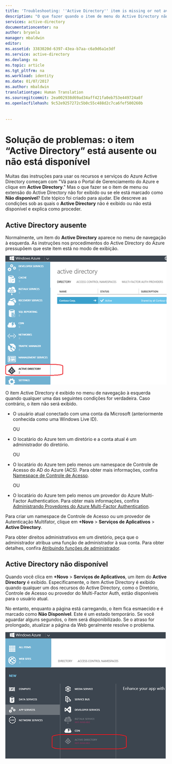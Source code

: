 ```yaml
---
title: 'Troubleshooting: ''Active Directory'' item is missing or not available | Microsoft Docs'
description: "O que fazer quando o item de menu do Active Directory não aparece no Portal de Gerenciamento do Azure."
services: active-directory
documentationcenter: na
author: bryanla
manager: mbaldwin
editor: 
ms.assetid: 3383020d-6397-43ea-b7aa-c6a9d6a1e3df
ms.service: active-directory
ms.devlang: na
ms.topic: article
ms.tgt_pltfrm: na
ms.workload: identity
ms.date: 01/07/2017
ms.author: mbaldwin
translationtype: Human Translation
ms.sourcegitcommit: 2ea002938d69ad34aff421fa0eb753e449724a8f
ms.openlocfilehash: 9c52e9257272c5b0c55c488d2c7ca6fef500260b


---
```

# <a name="troubleshooting-active-directory-item-is-missing-or-not-available"></a>Solução de problemas: o item “Active Directory” está ausente ou não está disponível
Muitas das instruções para usar os recursos e serviços do Azure Active Directory começam com "Vá para o Portal de Gerenciamento do Azure e clique em **Active Directory**." Mas o que fazer se o item de menu ou extensão do Active Directory não for exibido ou se ele está marcado como **Não disponível**? Este tópico foi criado para ajudar. Ele descreve as condições sob as quais o **Active Directory** não é exibido ou não está disponível e explica como proceder.

## <a name="active-directory-is-missing"></a>Active Directory ausente
Normalmente, um item do **Active Directory** aparece no menu de navegação à esquerda. As instruções nos procedimentos do Active Directory do Azure pressupõem que este item está no modo de exibição.

![Captura de tela: Active Directory no Azure](./media/active-directory-troubleshooting/typical-view.png)

O item Active Directory é exibido no menu de navegação à esquerda quando qualquer uma das seguintes condições for verdadeira. Caso contrário, o item não será exibido.

* O usuário atual conectado com uma conta da Microsoft (anteriormente conhecida como uma Windows Live ID).
  
    OU
* O locatário do Azure tem um diretório e a conta atual é um administrador do diretório.
  
    OU
* O locatário do Azure tem pelo menos um namespace de Controle de Acesso do AD do Azure (ACS). Para obter mais informações, confira [Namespace de Controle de Acesso](https://msdn.microsoft.com/library/azure/gg185908.aspx).
  
    OU
* O locatário do Azure tem pelo menos um provedor do Azure Multi-Factor Authentication. Para obter mais informações, confira [Administrando Provedores do Azure Multi-Factor Authentication](../multi-factor-authentication/multi-factor-authentication-get-started-cloud.md).

Para criar um namespace de Controle de Acesso ou um provedor de Autenticação Multifator, clique em **+Novo** > **Serviços de Aplicativos** > **Active Directory**.

Para obter direitos administrativos em um diretório, peça que o administrador atribua uma função de administrador à sua conta. Para obter detalhes, confira [Atribuindo funções de administrador](active-directory-assign-admin-roles.md).

## <a name="active-directory-is-not-available"></a>Active Directory não disponível
Quando você clica em **+Novo** > **Serviços de Aplicativos**, um item do **Active Directory** é exibido. Especificamente, o item Active Directory é exibido quando qualquer um dos recursos do Active Directory, como o Diretório, Controle de Acesso ou provedor do Multi-Factor Auth, estão disponíveis para o usuário atual.

No entanto, enquanto a página está carregando, o item fica esmaecido e é marcado como **Não Disponível**. Este é um estado temporário. Se você aguardar alguns segundos, o item será disponibilizado. Se o atraso for prolongado, atualizar a página da Web geralmente resolve o problema.

![Captura de tela: Active Directory não disponível](./media/active-directory-troubleshooting/not-available.png)




<!--HONumber=Nov16_HO3-->


